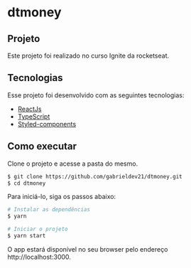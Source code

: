 # dtmoney

## Projeto

Este projeto foi realizado no curso Ignite da rocketseat.

## Tecnologias

Esse projeto foi desenvolvido com as seguintes tecnologias:

- [ReactJs](https://reactjs.org)
- [TypeScript](https://www.typescriptlang.org/)
- [Styled-components](https://styled-components.com/)

## Como executar

Clone o projeto e acesse a pasta do mesmo.

```bash
$ git clone https://github.com/gabrieldev21/dtmoney.git
$ cd dtmoney
```

Para iniciá-lo, siga os passos abaixo:
```bash
# Instalar as dependências
$ yarn

# Iniciar o projeto
$ yarn start
```

O app estará disponível no seu browser pelo endereço http://localhost:3000.
